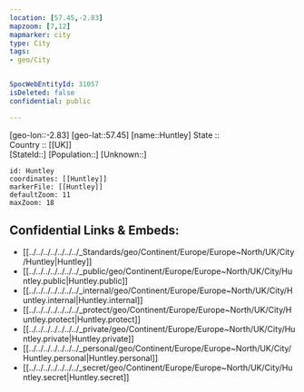 ```yaml
---
location: [57.45,-2.83] 
mapzoom: [7,12] 
mapmarker: city 
type: City
tags:
- geo/City


SpocWebEntityId: 31057
isDeleted: false
confidential: public

---
```

[geo-lon::-2.83] 
[geo-lat::57.45] 
[name::Huntley] 
State ::  
Country :: [[UK]]  
[StateId::] 
[Population::] 
[Unknown::] 


```leaflet
id: Huntley
coordinates: [[Huntley]] 
markerFile: [[Huntley]] 
defaultZoom: 11 
maxZoom: 18
```


## Confidential Links & Embeds: 
- [[../../../../../../../_Standards/geo/Continent/Europe/Europe~North/UK/City/Huntley|Huntley]] 
- [[../../../../../../../_public/geo/Continent/Europe/Europe~North/UK/City/Huntley.public|Huntley.public]] 
- [[../../../../../../../_internal/geo/Continent/Europe/Europe~North/UK/City/Huntley.internal|Huntley.internal]] 
- [[../../../../../../../_protect/geo/Continent/Europe/Europe~North/UK/City/Huntley.protect|Huntley.protect]] 
- [[../../../../../../../_private/geo/Continent/Europe/Europe~North/UK/City/Huntley.private|Huntley.private]] 
- [[../../../../../../../_personal/geo/Continent/Europe/Europe~North/UK/City/Huntley.personal|Huntley.personal]] 
- [[../../../../../../../_secret/geo/Continent/Europe/Europe~North/UK/City/Huntley.secret|Huntley.secret]] 
